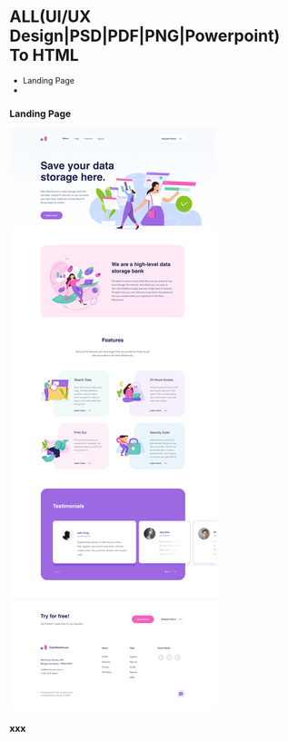 # ALL(UI/UX Design|PSD|PDF|PNG|Powerpoint) To HTML

+ Landing Page
+
### Landing Page

<img alt="DataWarehouse" src="assets/desktop-Datawarehouse.jpg" align="center">


### xxx
